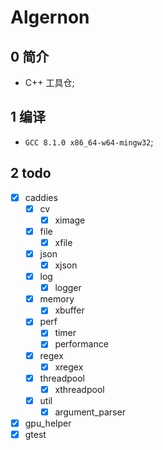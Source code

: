 # Algernon

## 0 简介
- C++ 工具仓;

## 1 编译
- `GCC 8.1.0 x86_64-w64-mingw32`;

## 2 todo
- [x] caddies
    - [x] cv
        - [x] ximage
    - [x] file
        - [x] xfile
    - [x] json
        - [x] xjson
    - [x] log
        - [x] logger
    - [x] memory
        - [x] xbuffer
    - [x] perf
        - [x] timer
        - [x] performance
    - [x] regex
        - [x] xregex
    - [x] threadpool
        - [x] xthreadpool
    - [x] util
        - [x] argument_parser
- [x] gpu_helper
- [x] gtest 